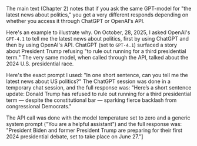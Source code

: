 The main text (Chapter 2) notes that if you ask the same GPT-model for "the latest news about politics," you get a very different responds depending on whether you access it through ChatGPT or OpenAI's API.

Here's an example to illustrate why. On October, 28, 2025, I asked OpenAI's `GPT-4.1` to tell me the latest news about politics, first by using ChatGPT and then by using OpenAI's API. ChatGPT (set to `GPT-4.1`) surfaced a story about President Trump refusing "to rule out running for a third presidential term." The very same model, when called through the API, talked about the 2024 U.S. presidential race.

Here's the exact prompt I used: "In one short sentence, can you tell me the latest news about US politics?" The ChatGPT session was done in a temporary chat session, and the full response was: "Here’s a short sentence update: Donald Trump has refused to rule out running for a third presidential term — despite the constitutional bar — sparking fierce backlash from congressional Democrats."

The API call was done with the model temperature set to zero and a generic system prompt ("You are a helpful assistant") and the full response was: "President Biden and former President Trump are preparing for their first 2024 presidential debate, set to take place on June 27."]